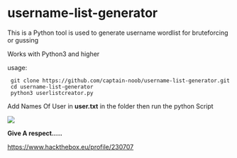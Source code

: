 # username-list-generator

This is a Python tool is used to generate username wordlist for bruteforcing or gussing

Works with Python3 and higher

usage:

     git clone https://github.com/captain-noob/username-list-generator.git
     cd username-list-generator
     python3 userlistcreator.py
     
Add Names Of User in **user.txt** in the folder 
   then run the python Script
   
<img src="https://i.ibb.co/J3zC0r0/ezgif-com-video-to-gif-1.gif">


   
   
   
   **Give A respect.....**

https://www.hackthebox.eu/profile/230707
   
    
    
    
